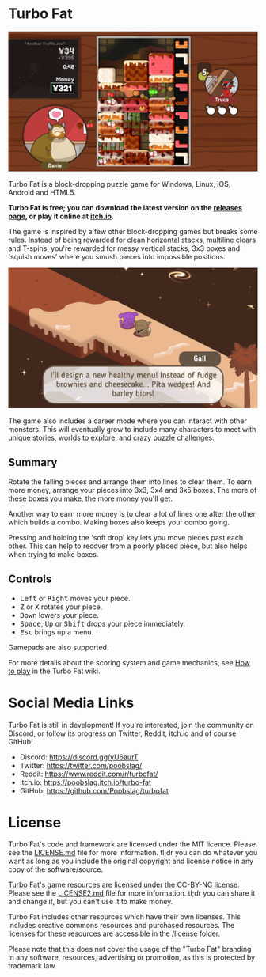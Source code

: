 # Turbo Fat

![Game screenshot showing blocks of food in a playfield, while a chubby monster sits at a table.](img/screenshot-puzzle.png)

Turbo Fat is a block-dropping puzzle game for Windows, Linux, iOS, Android and HTML5.

**Turbo Fat is free; you can download the latest version on the [releases page](https://github.com/Poobslag/turbofat/releases), or play it online at [itch.io](https://poobslag.itch.io/turbo-fat).**

The game is inspired by a few other block-dropping games but breaks some rules. Instead of being rewarded for clean horizontal stacks, multiline clears and T-spins, you're rewarded for messy vertical stacks, 3x3 boxes and 'squish moves' where you smush pieces into impossible positions.

![Game screenshot monsters talking outdoors, surrounded by some boxy terrain.](img/screenshot-overworld.png)

The game also includes a career mode where you can interact with other monsters. This will eventually grow to include many characters to meet with unique stories, worlds to explore, and crazy puzzle challenges.

## Summary

Rotate the falling pieces and arrange them into lines to clear them. To earn more money, arrange your pieces into 3x3, 3x4 and 3x5 boxes. The more of these boxes you make, the more money you'll get.

Another way to earn more money is to clear a lot of lines one after the other, which builds a combo. Making boxes also keeps your combo going.

Pressing and holding the 'soft drop' key lets you move pieces past each other. This can help to recover from a poorly placed piece, but also helps when trying to make boxes.

## Controls

  * <kbd>Left</kbd> or <kbd>Right</kbd> moves your piece.
  * <kbd>Z</kbd> or <kbd>X</kbd> rotates your piece.
  * <kbd>Down</kbd> lowers your piece.
  * <kbd>Space</kbd>, <kbd>Up</kbd> or <kbd>Shift</kbd> drops your piece immediately.
  * <kbd>Esc</kbd> brings up a menu.

Gamepads are also supported.

For more details about the scoring system and game mechanics, see [How to play](https://github.com/Poobslag/turbofat/wiki/How-to-play) in the Turbo Fat wiki.

# Social Media Links

Turbo Fat is still in development! If you're interested, join the community on Discord, or follow its progress on Twitter, Reddit, itch.io and of course GitHub!

- Discord: https://discord.gg/yU6aurT
- Twitter: https://twitter.com/poobslag/
- Reddit: https://www.reddit.com/r/turbofat/
- itch.io: https://poobslag.itch.io/turbo-fat
- GitHub: https://github.com/Poobslag/turbofat

# License

Turbo Fat's code and framework are licensed under the MIT licence. Please see the [LICENSE.md](LICENSE.md) file for more information. tl;dr you can do whatever you want as long as you include the original copyright and license notice in any copy of the software/source.

Turbo Fat's game resources are licensed under the CC-BY-NC license. Please see the [LICENSE2.md](LICENSE.md) file for more information. tl;dr you can share it and change it, but you can't use it to make money.

Turbo Fat includes other resources which have their own licenses. This includes creative commons resources and purchased resources. The licenses for these resources are accessible in the [/license](/license) folder.

Please note that this does not cover the usage of the "Turbo Fat" branding in any software, resources, advertising or promotion, as this is protected by trademark law.
